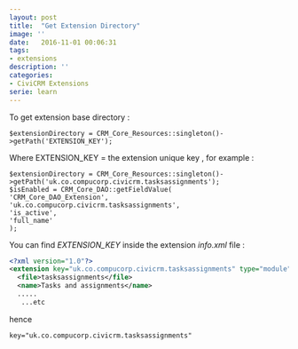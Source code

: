 ```yaml
---
layout: post
title:  "Get Extension Directory"
image: ''
date:   2016-11-01 00:06:31
tags:
- extensions
description: ''
categories:
- CiviCRM Extensions
serie: learn
---
```


To get extension base directory :

```php?start_inline=1
$extensionDirectory = CRM_Core_Resources::singleton()->getPath('EXTENSION_KEY');
```

Where EXTENSION_KEY = the extension unique key , for example :

```php?start_inline=1
$extensionDirectory = CRM_Core_Resources::singleton()->getPath('uk.co.compucorp.civicrm.tasksassignments');
$isEnabled = CRM_Core_DAO::getFieldValue(
'CRM_Core_DAO_Extension',
'uk.co.compucorp.civicrm.tasksassignments',
'is_active',
'full_name'
);
```

You can find *EXTENSION_KEY* inside the extension *info.xml* file :

```xml
<?xml version="1.0"?>
<extension key="uk.co.compucorp.civicrm.tasksassignments" type="module">
  <file>tasksassignments</file>
  <name>Tasks and assignments</name>
  .....
   ...etc
```  

hence

```xml
key="uk.co.compucorp.civicrm.tasksassignments"
```
